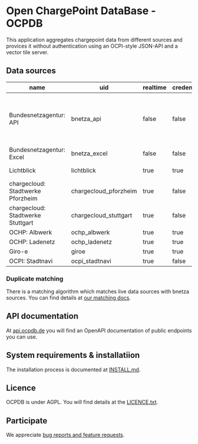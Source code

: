 # Open ChargePoint DataBase - OCPDB

This application aggregates chargepoint data from different sources and provices it without authentication using an
OCPI-style JSON-API and a vector tile server.

## Data sources

| name                              | uid                   | realtime | credentials | comment                                                                                                 |
|-----------------------------------|-----------------------|----------|-------------|---------------------------------------------------------------------------------------------------------|
| Bundesnetzagentur: API            | bnetza_api            | false    | false       | Additional config `ignore_operators:: list[str]` is supported, which will ignore given operators during import. |
| Bundesnetzagentur: Excel          | bnetza_excel          | false    | false       |                                                                                                         |
| Lichtblick                        | lichtblick            | true     | true        | Currently dysfunctional                                                                                 |
| chargecloud: Stadtwerke Pforzheim | chargecloud_pforzheim | true     | false       |                                                                                                         |
| chargecloud: Stadtwerke Stuttgart | chargecloud_stuttgart | true     | false       |                                                                                                         |
| OCHP: Albwerk                     | ochp_albwerk          | true     | true        |                                                                                                         |
| OCHP: Ladenetz                    | ochp_ladenetz         | true     | true        |                                                                                                         |
| Giro-e                            | giroe                 | true     | true        |                                                                                                         |
| OCPI: Stadtnavi                   | ocpi_stadtnavi        | true     | false       |                                                                                                         |


### Duplicate matching

There is a matching algorithm which matches live data sources with bnetza sources. You can find details at
[our matching docs](https://github.com/binary-butterfly/ocpdb/blob/main/docs/matching.md).

## API documentation

At [api.ocpdb.de](https://api.ocpdb.de/documentation/public.html) you will find an OpenAPI documentation of public endpoints you can use.

## System requirements & installatiion

The installation process is documented at [INSTALL.md](https://github.com/binary-butterfly/ocpdb/blob/main/INSTALL.md).

## Licence

OCPDB is under AGPL. You will find details at the [LICENCE.txt](https://github.com/binary-butterfly/ocpdb/blob/main/LICENCE.txt).

## Participate

We appreciate [bug reports and feature requests](https://github.com/binary-butterfly/ocpdb/issues).

